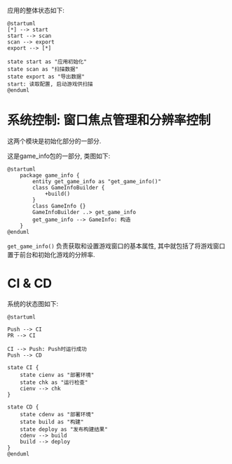 应用的整体状态如下:

```plantuml
@startuml
[*] --> start
start --> scan
scan --> export
export --> [*]

state start as "应用初始化"
state scan as "扫描数据"
state export as "导出数据"
start: 读取配置, 启动游戏供扫描
@enduml
```

# 系统控制: 窗口焦点管理和分辨率控制

这两个模块是初始化部分的一部分.

这是game_info包的一部分, 类图如下:

```plantuml
@startuml
    package game_info {
        entity get_game_info as "get_game_info()"
        class GameInfoBuilder {
            +build()
        }
        class GameInfo {}
        GameInfoBuilder ..> get_game_info
        get_game_info --> GameInfo: 构造
    }
@enduml
```

`get_game_info()` 负责获取和设置游戏窗口的基本属性, 其中就包括了将游戏窗口置于前台和初始化游戏的分辨率.

# CI & CD

系统的状态图如下:

```plantuml
@startuml

Push --> CI
PR --> CI

CI --> Push: Push时运行成功
Push --> CD

state CI {
    state cienv as "部署环境"
    state chk as "运行检查"
    cienv --> chk
}

state CD {
    state cdenv as "部署环境"
    state build as "构建"
    state deploy as "发布构建结果"
    cdenv --> build
    build --> deploy
}
@enduml
```
